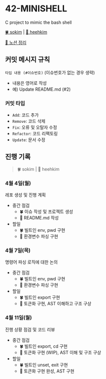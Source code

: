 # 42-MINISHELL

C project to mimic the bash shell

[🍀 sokim](https://github.com/S0YKIM) | [🌙 heehkim](https://github.com/hhkim0729)

[🔗 노션 정리](https://www.notion.so/microshell-b30b48455fcc434a91f4436043f95653)

## 커밋 메시지 규칙

`타입 내용 (#이슈번호)` (이슈번호가 없는 경우 생략)

- 내용은 영어로 작성
- 예) Update README.md (#2)

### 커밋 타입

- `Add`: 코드 추가
- `Remove`: 코드 삭제
- `Fix`: 오류 및 오탈자 수정
- `Refactor`: 코드 리팩토링
- `Update`: 문서 수정

## 진행 기록

> 🍀 sokim | 🌙 heehkim

### 4월 4일(월)

레포 생성 및 진행 계획

- 중간 점검
  - 🍀 이슈 작성 및 프로젝트 생성
  - 🌙 README.md 작성
- 할일
  - 🍀 빌트인 env, pwd 구현
  - 🌙 환경변수 파싱 구현

### 4월 7일(목)

명령어 파싱 로직에 대한 논의

- 중간 점검
  - 🍀 빌트인 env, pwd 구현
  - 🌙 환경변수 파싱 구현
- 할일
  - 🍀 빌트인 export 구현
  - 🌙 토큰화 구현, AST 이해하고 구조 구상

### 4월 11일(월)

진행 상황 점검 및 코드 리뷰

- 중간 점검
  - 🍀 빌트인 export, cd 구현
  - 🌙 토큰화 구현 (WIP), AST 이해 및 구조 구상
- 할일
  - 🍀 빌트인 unset, exit 구현
  - 🌙 토큰화 구현 완성, AST 구현


